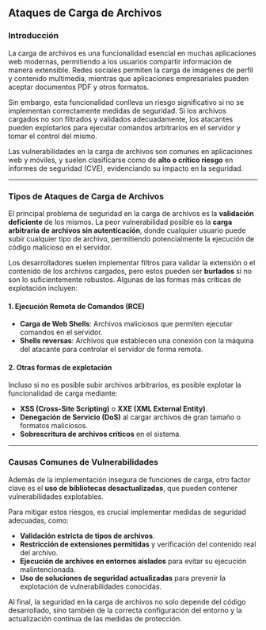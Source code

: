 ## Ataques de Carga de Archivos

### Introducción

La carga de archivos es una funcionalidad esencial en muchas aplicaciones web modernas, permitiendo a los usuarios compartir información de manera extensible. Redes sociales permiten la carga de imágenes de perfil y contenido multimedia, mientras que aplicaciones empresariales pueden aceptar documentos PDF y otros formatos.

Sin embargo, esta funcionalidad conlleva un riesgo significativo si no se implementan correctamente medidas de seguridad. Si los archivos cargados no son filtrados y validados adecuadamente, los atacantes pueden explotarlos para ejecutar comandos arbitrarios en el servidor y tomar el control del mismo.

Las vulnerabilidades en la carga de archivos son comunes en aplicaciones web y móviles, y suelen clasificarse como de **alto o crítico riesgo** en informes de seguridad (CVE), evidenciando su impacto en la seguridad.

---

### Tipos de Ataques de Carga de Archivos

El principal problema de seguridad en la carga de archivos es la **validación deficiente** de los mismos. La peor vulnerabilidad posible es la **carga arbitraria de archivos sin autenticación**, donde cualquier usuario puede subir cualquier tipo de archivo, permitiendo potencialmente la ejecución de código malicioso en el servidor.

Los desarrolladores suelen implementar filtros para validar la extensión o el contenido de los archivos cargados, pero estos pueden ser **burlados** si no son lo suficientemente robustos. Algunas de las formas más críticas de explotación incluyen:

#### **1. Ejecución Remota de Comandos (RCE)**

- **Carga de Web Shells**: Archivos maliciosos que permiten ejecutar comandos en el servidor.
- **Shells reversas**: Archivos que establecen una conexión con la máquina del atacante para controlar el servidor de forma remota.

#### **2. Otras formas de explotación**

Incluso si no es posible subir archivos arbitrarios, es posible explotar la funcionalidad de carga mediante:

- **XSS (Cross-Site Scripting)** o **XXE (XML External Entity)**.
- **Denegación de Servicio (DoS)** al cargar archivos de gran tamaño o formatos maliciosos.
- **Sobrescritura de archivos críticos** en el sistema.

---

### Causas Comunes de Vulnerabilidades

Además de la implementación insegura de funciones de carga, otro factor clave es el **uso de bibliotecas desactualizadas**, que pueden contener vulnerabilidades explotables.

Para mitigar estos riesgos, es crucial implementar medidas de seguridad adecuadas, como:

- **Validación estricta de tipos de archivos**.
- **Restricción de extensiones permitidas** y verificación del contenido real del archivo.
- **Ejecución de archivos en entornos aislados** para evitar su ejecución malintencionada.
- **Uso de soluciones de seguridad actualizadas** para prevenir la explotación de vulnerabilidades conocidas.

Al final, la seguridad en la carga de archivos no solo depende del código desarrollado, sino también de la correcta configuración del entorno y la actualización continua de las medidas de protección.